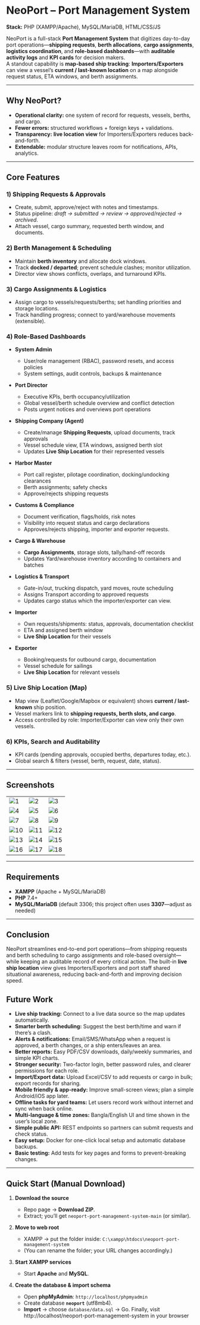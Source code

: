 # NeoPort – Port Management System
**Stack:** PHP (XAMPP/Apache), MySQL/MariaDB, HTML/CSS/JS

NeoPort is a full-stack **Port Management System** that digitizes day-to-day port operations—**shipping requests**, **berth allocations**, **cargo assignments**, **logistics coordination**, and **role-based dashboards**—with **auditable activity logs** and **KPI cards** for decision makers.  
A standout capability is **map-based ship tracking**: **Importers/Exporters** can view a vessel’s **current / last-known location** on a map alongside request status, ETA windows, and berth assignments.

---

## Why NeoPort?
- **Operational clarity:** one system of record for requests, vessels, berths, and cargo.
- **Fewer errors:** structured workflows + foreign keys + validations.
- **Transparency:** **live location view** for Importers/Exporters reduces back-and-forth.
- **Extendable:** modular structure leaves room for notifications, APIs, analytics.

---

## Core Features

### 1) Shipping Requests & Approvals
- Create, submit, approve/reject with notes and timestamps.
- Status pipeline: *draft → submitted → review → approved/rejected → archived*.
- Attach vessel, cargo summary, requested berth window, and documents.

### 2) Berth Management & Scheduling
- Maintain **berth inventory** and allocate dock windows.
- Track **docked / departed**; prevent schedule clashes; monitor utilization.
- Director view shows conflicts, overlaps, and turnaround KPIs.

### 3) Cargo Assignments & Logistics
- Assign cargo to vessels/requests/berths; set handling priorities and storage locations.
- Track handling progress; connect to yard/warehouse movements (extensible).

### 4) Role-Based Dashboards

- **System Admin**
  - User/role management (RBAC), password resets, and access policies
  - System settings, audit controls, backups & maintenance

- **Port Director**
  - Executive KPIs, berth occupancy/utilization
  - Global vessel/berth schedule overview and conflict detection
  - Posts urgent notices and overviews port operations

- **Shipping Company (Agent)**
  - Create/manage **Shipping Requests**, upload documents, track approvals
  - Vessel schedule view, ETA windows, assigned berth slot
  - Updates **Live Ship Location** for their represented vessels

- **Harbor Master**
  - Port call register, pilotage coordination, docking/undocking clearances
  - Berth assignments; safety checks
  - Approve/rejects shipping requests

- **Customs & Compliance**
  - Document verification, flags/holds, risk notes
  - Visibility into request status and cargo declarations
  - Approves/rejects shipping, importer and exporter requests.

- **Cargo & Warehouse**
  - **Cargo Assignments**, storage slots, tally/hand-off records
  - Updates Yard/warehouse inventory according to containers and batches

- **Logistics & Transport**
  - Gate-in/out, trucking dispatch, yard moves, route scheduling
  - Assigns Transport according to approved requests
  - Updates cargo status which the importer/exporter can view.

- **Importer**
  - Own requests/shipments: status, approvals, documentation checklist
  - ETA and assigned berth window
  - **Live Ship Location** for their vessels

- **Exporter**
  - Booking/requests for outbound cargo, documentation
  - Vessel schedule for sailings
  - **Live Ship Location** for relevant vessels


### 5) **Live Ship Location (Map)**
- Map view (Leaflet/Google/Mapbox or equivalent) shows **current / last-known** ship position.
- Vessel markers link to **shipping requests, berth slots, and cargo**.
- Access controlled by role: Importer/Exporter can view only their own vessels.

### 6) KPIs, Search and Auditability
- KPI cards (pending approvals, occupied berths, departures today, etc.).
- Global search & filters (vessel, berth, request, date, status).


---

## Screenshots



| | | |
|---|---|---|
| ![1](screenshots/1.jpg) | ![2](screenshots/2.jpg) | ![3](screenshots/3.jpg) |
| ![4](screenshots/4.jpg) | ![5](screenshots/5.jpg) | ![6](screenshots/6.jpg) |
| ![7](screenshots/7.jpg) | ![8](screenshots/8.jpg) | ![9](screenshots/9.jpg) |
| ![10](screenshots/10.jpg) | ![11](screenshots/11.jpg) | ![12](screenshots/12.jpg) |
| ![13](screenshots/13.jpg) | ![14](screenshots/14.jpg) | ![15](screenshots/15.jpg) |
| ![16](screenshots/16.jpg) | ![17](screenshots/17.jpg) | ![18](screenshots/18.jpg) |

---


## Requirements
- **XAMPP** (Apache + MySQL/MariaDB)  
- **PHP** 7.4+  
- **MySQL/MariaDB** (default 3306; this project often uses **3307**—adjust as needed)

---

## Conclusion

NeoPort streamlines end-to-end port operations—from shipping requests and berth scheduling to cargo assignments and role-based oversight—while keeping an auditable record of every critical action. The built-in **live ship location** view gives Importers/Exporters and port staff shared situational awareness, reducing back-and-forth and improving decision speed.

## Future Work

- **Live ship tracking:** Connect to a live data source so the map updates automatically.
- **Smarter berth scheduling:** Suggest the best berth/time and warn if there’s a clash.
- **Alerts & notifications:** Email/SMS/WhatsApp when a request is approved, a berth changes, or a ship enters/leaves an area.
- **Better reports:** Easy PDF/CSV downloads, daily/weekly summaries, and simple KPI charts.
- **Stronger security:** Two-factor login, better password rules, and clearer permissions for each role.
- **Import/Export data:** Upload Excel/CSV to add requests or cargo in bulk; export records for sharing.
- **Mobile friendly & app-ready:** Improve small-screen views; plan a simple Android/iOS app later.
- **Offline tasks for yard teams:** Let users record work without internet and sync when back online.
- **Multi-language & time zones:** Bangla/English UI and time shown in the user’s local zone.
- **Simple public API:** REST endpoints so partners can submit requests and check status.
- **Easy setup:** Docker for one-click local setup and automatic database backups.
- **Basic testing:** Add tests for key pages and forms to prevent-breaking changes.


---

## Quick Start (Manual Download)

1. **Download the source**
   - Repo page → **Download ZIP**.
   - Extract; you’ll get `neoport-port-management-system-main` (or similar).

2. **Move to web root**
   - XAMPP → put the folder inside: `C:\xampp\htdocs\neoport-port-management-system`
   - (You can rename the folder; your URL changes accordingly.)

3. **Start XAMPP services**
   - Start **Apache** and **MySQL**.

4. **Create the database & import schema**
   - Open **phpMyAdmin**: `http://localhost/phpmyadmin`
   - Create database **`neoport`** (utf8mb4).
   - **Import** → choose `database/data.sql` → Go.
Finally, visit http://localhost/neoport-port-management-system in your browser
